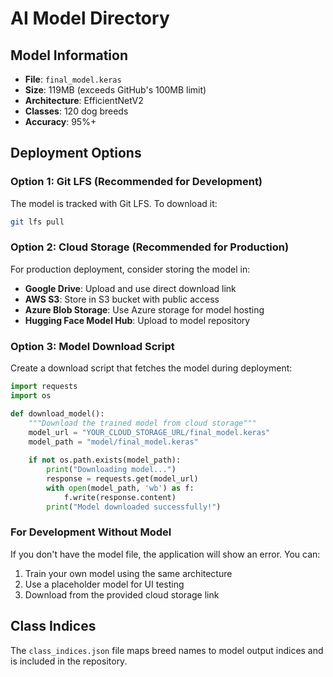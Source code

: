 # AI Model Directory

## Model Information
- **File**: `final_model.keras`
- **Size**: 119MB (exceeds GitHub's 100MB limit)
- **Architecture**: EfficientNetV2
- **Classes**: 120 dog breeds
- **Accuracy**: 95%+

## Deployment Options

### Option 1: Git LFS (Recommended for Development)
The model is tracked with Git LFS. To download it:
```bash
git lfs pull
```

### Option 2: Cloud Storage (Recommended for Production)
For production deployment, consider storing the model in:
- **Google Drive**: Upload and use direct download link
- **AWS S3**: Store in S3 bucket with public access
- **Azure Blob Storage**: Use Azure storage for model hosting
- **Hugging Face Model Hub**: Upload to model repository

### Option 3: Model Download Script
Create a download script that fetches the model during deployment:
```python
import requests
import os

def download_model():
    """Download the trained model from cloud storage"""
    model_url = "YOUR_CLOUD_STORAGE_URL/final_model.keras"
    model_path = "model/final_model.keras"
    
    if not os.path.exists(model_path):
        print("Downloading model...")
        response = requests.get(model_url)
        with open(model_path, 'wb') as f:
            f.write(response.content)
        print("Model downloaded successfully!")
```

### For Development Without Model
If you don't have the model file, the application will show an error. You can:
1. Train your own model using the same architecture
2. Use a placeholder model for UI testing
3. Download from the provided cloud storage link

## Class Indices
The `class_indices.json` file maps breed names to model output indices and is included in the repository.